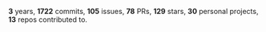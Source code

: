 **3** years, **1722** commits, **105** issues, **78** PRs, **129** stars, **30** personal projects, **13** repos contributed to.
